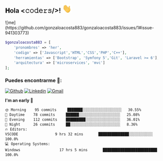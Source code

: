 <h2> 𝐇ola <𝚌𝚘𝚍𝚎𝚛𝚜/>! <img src="https://raw.githubusercontent.com/ABSphreak/ABSphreak/master/gifs/Hi.gif" width="30px"></h2>
![me](https://github.com/gonzaloacosta883/gonzaloacosta883/issues/1#issue-941303773)

```PHP
$gonzaloacosta883 = [
	'pronombres' => 'her',
	'codigo' => ['Javascript','HTML','CSS','PHP','C++'],
	'herramientas' => ['Bootstrap', 'Symfony 5','Git', 'Laravel >= 6'],
	'arquitectura' => ['microservices', 'mvc']
];
```
### Puedes encontrarme 💬:

[![Github](https://img.shields.io/badge/-Github-000?style=flat&logo=Github&logoColor=white)](https://github.com/gonzaloacosta883)
[![Linkedin](https://img.shields.io/badge/-LinkedIn-blue?style=flat&logo=Linkedin&logoColor=white)](https://www.linkedin.com/in/gonzalo-gabriel-acosta-a3a22a158/)
[![Gmail](https://img.shields.io/badge/-Gmail-c14438?style=flat&logo=Gmail&logoColor=white)](mailto:gonzaloacosta883@gmail.com)



<!--START_SECTION:waka-->
**I'm an early 🐤** 

```text
🌞 Morning    95 commits     ███████░░░░░░░░░░░░░░░░░░   30.55% 
🌆 Daytime    78 commits     ██████░░░░░░░░░░░░░░░░░░░   25.08% 
🌃 Evening    112 commits    █████████░░░░░░░░░░░░░░░░   36.01% 
🌙 Night      26 commits     ██░░░░░░░░░░░░░░░░░░░░░░░   8.36%
🔥 Editors: 
VSCODE                 9 hrs 32 mins       ██████████████░░░░░░░░░░░   100.0% 
💻 Operating Systems: 
Windows                  17 hrs 5 mins       █████████████████████████   100.0%
```
